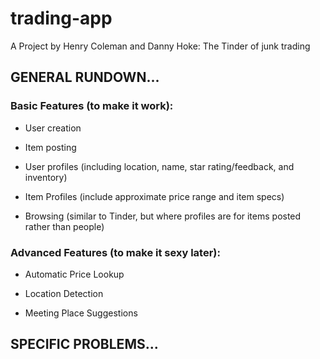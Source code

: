 # trading-app
A Project by Henry Coleman and Danny Hoke: The Tinder of junk trading

## GENERAL RUNDOWN...

### Basic Features (to make it work):
 * User creation
  
 * Item posting
  
 * User profiles (including location, name, star rating/feedback, and inventory)
  
 * Item Profiles (include approximate price range and item specs)
  
 * Browsing (similar to Tinder, but where profiles are for items posted rather than people)
  
  
### Advanced Features (to make it sexy later):
 * Automatic Price Lookup
  
 * Location Detection
  
 * Meeting Place Suggestions
  
  
## SPECIFIC PROBLEMS...
